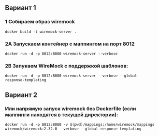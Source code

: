 ## Вариант 1
### 1 Собираем образ wiremock
```shell
docker build -t wiremock-server .
```
### 2A Запускаем контейнер с маппингом на порт 8012
```shell
docker run -d -p 8012:8080 wiremock-server --verbose
```
### 2B Запукаем WireMock с поддержкой шаблонов:
```shell
docker run -d -p 8012:8080 wiremock-server --verbose --global-response-templating
```

## Вариант 2
### Или напрямую запуск wiremock без Dockerfile (если маппинги находятся в текущей директории):
```shell
docker run -d -p 8012:8080 -v $(pwd)/mappings:/home/wiremock/mappings wiremock/wiremock:2.32.0 --verbose --global-response-templating
```